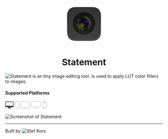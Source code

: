 <p align="center">
  <img src="Statement/Assets.xcassets/AppIcon.appiconset/Large Icon1024.png" height="128">
  <h1 align="center">Statement</h1>
</p>

![Statement](https://github.com/StefKors/Statement) is an tiny image editing tool. Is used to apply LUT color filters to images.

#### Supported Platforms
<p align="left">
<picture>
  <source media="(prefers-color-scheme: dark)" srcset="Images/macos.svg">
  <source media="(prefers-color-scheme: light)" srcset="Images/macos-active.svg">
  <img alt="macos" src="Images/macos-active.svg" height="24">
</picture>

<picture>
  <source media="(prefers-color-scheme: dark)" srcset="Images/ios-active.svg">
  <source media="(prefers-color-scheme: light)" srcset="Images/ios.svg">
  <img alt="macos" src="Images/ios.svg" height="24">
</picture>

<picture>
  <source media="(prefers-color-scheme: dark)" srcset="Images/ipados-active.svg">
  <source media="(prefers-color-scheme: light)" srcset="Images/ipados.svg">
  <img alt="macos" src="Images/ipados.svg" height="24">
</picture>

<picture>
  <source media="(prefers-color-scheme: dark)" srcset="Images/tvos-active.svg">
  <source media="(prefers-color-scheme: light)" srcset="Images/tvos.svg">
  <img alt="macos" src="Images/tvos.svg" height="24">
</picture>

<picture>
  <source media="(prefers-color-scheme: dark)" srcset="Images/watchos-active.svg">
  <source media="(prefers-color-scheme: light)" srcset="Images/watchos.svg">
  <img alt="macos" src="Images/watchos.svg" height="24">
</picture>
</p>

<picture>
  <source media="(prefers-color-scheme: dark)" srcset="Images/Screenshot-dark.png">
  <source media="(prefers-color-scheme: light)" srcset="Images/Screenshot-light.png">
  <img alt="Screenshot of Statement" src="Images/Screenshot-light.png">
</picture>

-------


Built by ![Stef Kors](https://stefkors.com)
